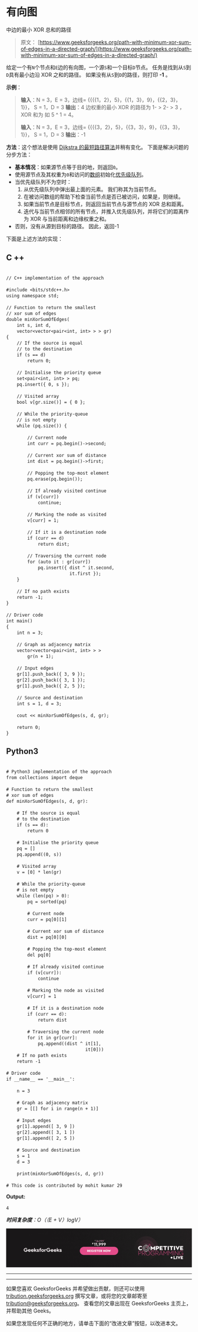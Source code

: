 # 有向图

中边的最小 XOR 总和的路径

> 原文： [https://www.geeksforgeeks.org/path-with-minimum-xor-sum-of-edges-in-a-directed-graph/](https://www.geeksforgeeks.org/path-with-minimum-xor-sum-of-edges-in-a-directed-graph/)

给定一个有`N`个节点和`E`边的有向图，一个源`S`和一个目标`D`节点。 任务是找到从`S`到`D`具有最小边沿 XOR 之和的路径。 如果没有从`S`到`D`的路径，则打印 **-1** 。

**示例**：

> **输入**：N = 3，E = 3，边线= {{{{1，2}，5}，{{1，3}，9}，{{2，3}，1}}， S = 1，D = 3
> **输出**：4
> 边权重的最小 XOR 的路径为 1- > 2- > 3
> ，XOR 和为 如 5 ^ 1 = 4。
> 
> **输入**：N = 3，E = 3，边线= {{{{3，2}，5}，{{3，3}，9}，{{3，3}，1}}， S = 1，D = 3
> **输出**：-1

**方法**：这个想法是使用 [Dijkstra 的最短路径算法](https://www.geeksforgeeks.org/dijkstras-shortest-path-algorithm-greedy-algo-7/)并稍有变化。 下面是解决问题的分步方法：

*   **基本情况**：如果源节点等于目的地，则返回`0`。
*   使用源节点及其权重为`0`和访问的[数组](https://www.geeksforgeeks.org/introduction-to-arrays/)初始化[优先级队列](https://www.geeksforgeeks.org/priority-queue-set-1-introduction/)。
*   当优先级队列不为空时：
    1.  从优先级队列中弹出最上面的元素。 我们称其为当前节点。
    2.  在被访问数组的帮助下检查当前节点是否已被访问，如果是，则继续。
    3.  如果当前节点是目标节点，则返回当前节点与源节点的 XOR 总和距离。
    4.  迭代与当前节点相邻的所有节点，并推入优先级队列，并将它们的距离作为 XOR 与当前距离和边缘权重之和。
*   否则，没有从源到目标的路径。 因此，返回-1

下面是上述方法的实现：

## C ++

```

// C++ implementation of the approach 

#include <bits/stdc++.h> 
using namespace std; 

// Function to return the smallest 
// xor sum of edges 
double minXorSumOfEdges( 
    int s, int d, 
    vector<vector<pair<int, int> > > gr) 
{ 
    // If the source is equal 
    // to the destination 
    if (s == d) 
        return 0; 

    // Initialise the priority queue 
    set<pair<int, int> > pq; 
    pq.insert({ 0, s }); 

    // Visited array 
    bool v[gr.size()] = { 0 }; 

    // While the priority-queue 
    // is not empty 
    while (pq.size()) { 

        // Current node 
        int curr = pq.begin()->second; 

        // Current xor sum of distance 
        int dist = pq.begin()->first; 

        // Popping the top-most element 
        pq.erase(pq.begin()); 

        // If already visited continue 
        if (v[curr]) 
            continue; 

        // Marking the node as visited 
        v[curr] = 1; 

        // If it is a destination node 
        if (curr == d) 
            return dist; 

        // Traversing the current node 
        for (auto it : gr[curr]) 
            pq.insert({ dist ^ it.second, 
                        it.first }); 
    } 

    // If no path exists 
    return -1; 
} 

// Driver code 
int main() 
{ 
    int n = 3; 

    // Graph as adjacency matrix 
    vector<vector<pair<int, int> > > 
        gr(n + 1); 

    // Input edges 
    gr[1].push_back({ 3, 9 }); 
    gr[2].push_back({ 3, 1 }); 
    gr[1].push_back({ 2, 5 }); 

    // Source and destination 
    int s = 1, d = 3; 

    cout << minXorSumOfEdges(s, d, gr); 

    return 0; 
} 

```

## Python3

```

# Python3 implementation of the approach 
from collections import deque 

# Function to return the smallest 
# xor sum of edges 
def minXorSumOfEdges(s, d, gr): 

    # If the source is equal 
    # to the destination 
    if (s == d): 
        return 0

    # Initialise the priority queue 
    pq = [] 
    pq.append((0, s)) 

    # Visited array 
    v = [0] * len(gr) 

    # While the priority-queue 
    # is not empty 
    while (len(pq) > 0): 
        pq = sorted(pq) 

        # Current node 
        curr = pq[0][1] 

        # Current xor sum of distance 
        dist = pq[0][0] 

        # Popping the top-most element 
        del pq[0] 

        # If already visited continue 
        if (v[curr]): 
            continue

        # Marking the node as visited 
        v[curr] = 1

        # If it is a destination node 
        if (curr == d): 
            return dist 

        # Traversing the current node 
        for it in gr[curr]: 
            pq.append((dist ^ it[1], 
                              it[0])) 
    # If no path exists 
    return -1

# Driver code 
if __name__ == '__main__': 

    n = 3

    # Graph as adjacency matrix 
    gr = [[] for i in range(n + 1)] 

    # Input edges 
    gr[1].append([ 3, 9 ]) 
    gr[2].append([ 3, 1 ]) 
    gr[1].append([ 2, 5 ]) 

    # Source and destination 
    s = 1
    d = 3

    print(minXorSumOfEdges(s, d, gr)) 

# This code is contributed by mohit kumar 29 

```

**Output:**

```
4

```

***时间复杂度**：O（（E + V）logV）*

[![competitive-programming-img](img/5211864e7e7a28eeeb039fa5d6073a24.png)](https://practice.geeksforgeeks.org/courses/competitive-programming-live?utm_source=geeksforgeeks&utm_medium=article&utm_campaign=gfg_article_cp)

* * *

* * *

如果您喜欢 GeeksforGeeks 并希望做出贡献，则还可以使用 [tribution.geeksforgeeks.org](https://contribute.geeksforgeeks.org/) 撰写文章，或将您的文章邮寄至 tribution@geeksforgeeks.org。 查看您的文章出现在 GeeksforGeeks 主页上，并帮助其他 Geeks。

如果您发现任何不正确的地方，请单击下面的“改进文章”按钮，以改进本文。